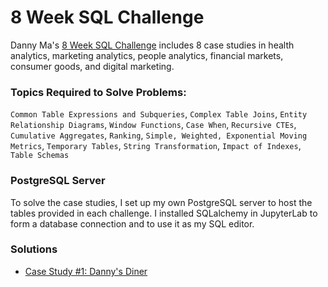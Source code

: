 # 8 Week SQL Challenge
Danny Ma's [8 Week SQL Challenge](https://8weeksqlchallenge.com/) includes 8 case studies in health analytics, marketing analytics, people analytics, financial markets, consumer goods, and digital marketing.

### Topics Required to Solve Problems: 
`Common Table Expressions and Subqueries`, `Complex Table Joins`, `Entity Relationship Diagrams`, `Window Functions`, `Case When`, `Recursive CTEs`, `Cumulative Aggregates`, `Ranking`, `Simple, Weighted, Exponential Moving Metrics`, `Temporary Tables`, `String Transformation`, `Impact of Indexes`, `Table Schemas`

### PostgreSQL Server
To solve the case studies, I set up my own PostgreSQL server to host the tables provided in each challenge. I installed SQLalchemy in JupyterLab to form a database connection and to use it as my SQL editor.

### Solutions
- [Case Study #1: Danny's Diner](https://github.com/AmbiJesse/8-Week-SQL-Challenge/blob/main/case-study-1-dannys-diner.md)
